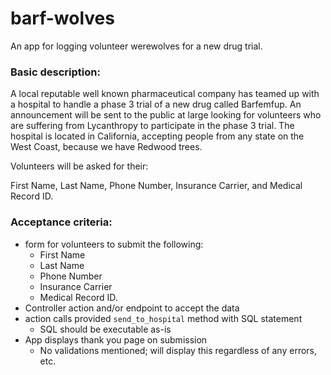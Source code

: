 # barf-wolves
An app for logging volunteer werewolves for a new drug trial.


### Basic description:
A local reputable well known pharmaceutical company has teamed up with a hospital to handle a phase 3 trial of a new drug called Barfemfup.  An announcement will be sent to the public at large looking for volunteers who are suffering from Lycanthropy to participate in the phase 3 trial.  The hospital is located in California, accepting people from any state on the West Coast, because we have Redwood trees.

Volunteers will be asked for their:

First Name, Last Name, Phone Number, Insurance Carrier, and Medical Record ID.

### Acceptance criteria:

- form for volunteers to submit the following: 
  - First Name
  - Last Name
  - Phone Number 
  - Insurance Carrier
  - Medical Record ID.
- Controller action and/or endpoint to accept the data
- action calls provided `send_to_hospital` method with SQL statement
  - SQL should be executable as-is
- App displays thank you page on submission 
  - No validations mentioned; will display this regardless of any errors, etc.
